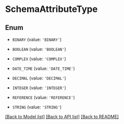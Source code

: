 # SchemaAttributeType


## Enum

* `BINARY` (value: `'BINARY'`)

* `BOOLEAN` (value: `'BOOLEAN'`)

* `COMPLEX` (value: `'COMPLEX'`)

* `DATE_TIME` (value: `'DATE_TIME'`)

* `DECIMAL` (value: `'DECIMAL'`)

* `INTEGER` (value: `'INTEGER'`)

* `REFERENCE` (value: `'REFERENCE'`)

* `STRING` (value: `'STRING'`)

[[Back to Model list]](../README.md#documentation-for-models) [[Back to API list]](../README.md#documentation-for-api-endpoints) [[Back to README]](../README.md)


